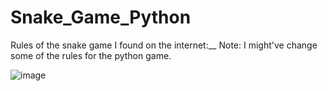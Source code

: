 # Snake_Game_Python

 Rules of the snake game I found on the internet:__
 Note: I might've change some of the rules for the python game.
 
![image](https://github.com/WCARL12/Snake_Game_Python/assets/139624156/162307f0-6f98-4b2b-b3e6-e11f72415b15)
